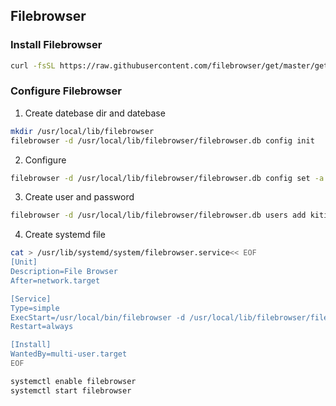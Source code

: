 ## Filebrowser

### Install Filebrowser

```bash
curl -fsSL https://raw.githubusercontent.com/filebrowser/get/master/get.sh | bash
```

### Configure Filebrowser

1. Create datebase dir and datebase

```bash
mkdir /usr/local/lib/filebrowser
filebrowser -d /usr/local/lib/filebrowser/filebrowser.db config init
```

2. Configure

```bash
filebrowser -d /usr/local/lib/filebrowser/filebrowser.db config set -a 0.0.0.0 -p 8800 -r /var/filebrowser -b /pan --log /var/log/filebrowser.log --locale zh-cn
```

3. Create user and password

```bash
filebrowser -d /usr/local/lib/filebrowser/filebrowser.db users add kitin kitin@PAN0105 --perm.admin --locale zh-cn
```

4. Create systemd file

```bash
cat > /usr/lib/systemd/system/filebrowser.service<< EOF
[Unit]
Description=File Browser
After=network.target

[Service]
Type=simple
ExecStart=/usr/local/bin/filebrowser -d /usr/local/lib/filebrowser/filebrowser.db
Restart=always

[Install]
WantedBy=multi-user.target
EOF

systemctl enable filebrowser
systemctl start filebrowser
```